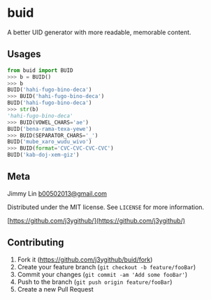 # buid

A better UID generator with more readable, memorable content.

## Usages

```python
from buid import BUID
>>> b = BUID()
>>> b
BUID('hahi-fugo-bino-deca')
>>> BUID('hahi-fugo-bino-deca')
BUID('hahi-fugo-bino-deca')
>>> str(b)
'hahi-fugo-bino-deca'
>>> BUID(VOWEL_CHARS='ae')
BUID('bena-rama-texa-yewe')
>>> BUID(SEPARATOR_CHARS='_')
BUID('mube_xaro_wudu_wivo')
>>> BUID(format='CVC-CVC-CVC-CVC')
BUID('kab-doj-xem-giz')
```
## Meta

Jimmy Lin <b00502013@gmail.com>

Distributed under the MIT license. See ``LICENSE`` for more information.

[https://github.com/j3ygithub/](https://github.com/j3ygithub/)

## Contributing

1. Fork it (<https://github.com/j3ygithub/buid/fork>)
2. Create your feature branch (`git checkout -b feature/fooBar`)
3. Commit your changes (`git commit -am 'Add some fooBar'`)
4. Push to the branch (`git push origin feature/fooBar`)
5. Create a new Pull Request
